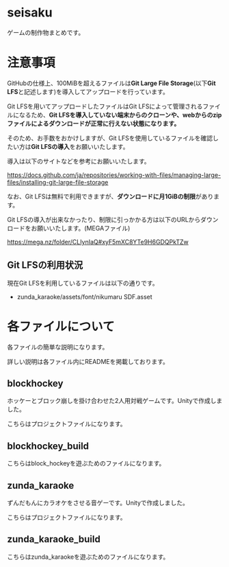 # seisaku

ゲームの制作物まとめです。

# 注意事項

GitHubの仕様上、100MiBを超えるファイルは**Git Large File Storage**(以下**Git LFS**と記述します)を導入してアップロードを行っています。

Git LFSを用いてアップロードしたファイルはGit LFSによって管理されるファイルになるため、**Git LFSを導入していない端末からのクローンや、webからのzipファイルによるダウンロードが正常に行えない状態になります。**

そのため、お手数をおかけしますが、Git LFSを使用しているファイルを確認したい方は**Git LFSの導入**をお願いいたします。

導入は以下のサイトなどを参考にお願いいたします。

<https://docs.github.com/ja/repositories/working-with-files/managing-large-files/installing-git-large-file-storage>

なお、Git LFSは無料で利用できますが、**ダウンロードに月1GiBの制限**があります。

Git LFSの導入が出来なかったり、制限に引っかかる方は以下のURLからダウンロードをお願いいたします。(MEGAファイル)

<https://mega.nz/folder/CLIynIaQ#xyF5mXC8YTe9H6GDQPkTZw>

## Git LFSの利用状況
現在Git LFSを利用しているファイルは以下の通りです。
- zunda_karaoke/assets/font/nikumaru SDF.asset

# 各ファイルについて

各ファイルの簡単な説明になります。

詳しい説明は各ファイル内にREADMEを掲載しております。

## blockhockey

ホッケーとブロック崩しを掛け合わせた2人用対戦ゲームです。Unityで作成しました。

こちらはプロジェクトファイルになります。

## blockhockey_build

こちらはblock_hockeyを遊ぶためのファイルになります。

## zunda_karaoke

ずんだもんにカラオケをさせる音ゲーです。Unityで作成しました。

こちらはプロジェクトファイルになります。

## zunda_karaoke_build

こちらはzunda_karaokeを遊ぶためのファイルになります。


